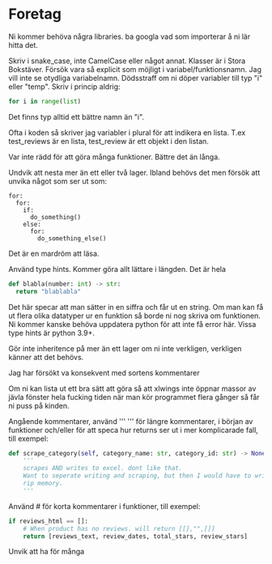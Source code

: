 # Foretag

Ni kommer behöva några libraries. ba googla vad som importerar å ni lär hitta det.

Skriv i snake_case, inte CamelCase eller något annat. Klasser är i Stora Bokstäver. Försök vara så explicit som möjligt i variabel/funktionsnamn. 
Jag vill inte se otydliga variabelnamn. Dödsstraff om ni döper variabler till typ "i" eller "temp". Skriv i princip aldrig:
```py
for i in range(list)
```
Det finns typ alltid ett bättre namn än "i".

Ofta i koden så skriver jag variabler i plural för att indikera en lista. T.ex test_reviews är en lista, test_review är ett objekt i den listan.

Var inte rädd för att göra många funktioner. Bättre det än långa.

Undvik att nesta mer än ett eller två lager. Ibland behövs det men försök att unvika något som ser ut som:
```
for:
  for:
    if:
      do_something()
    else:
      for:
        do_something_else()
````
Det är en mardröm att läsa.

Använd type hints. Kommer göra allt lättare i längden. Det är hela 
```py
def blabla(number: int) -> str: 
  return "blablabla"
```
Det här specar att man sätter in en siffra och får ut en string. 
Om man kan få ut flera olika datatyper ur en funktion så borde ni nog skriva om funktionen.
Ni kommer kanske behöva uppdatera python för att inte få error här. Vissa type hints är python 3.9+.

Gör inte inheritence på mer än ett lager om ni inte verkligen, verkligen känner att det behövs.

Jag har försökt va konsekvent med sortens kommentarer

Om ni kan lista ut ett bra sätt att göra så att xlwings inte öppnar massor av jävla fönster hela fucking tiden när man kör programmet flera gånger så får ni puss på kinden.

Angående kommentarer, använd ''' ''' för längre kommentarer, i början av funktioner och/eller för att speca hur returns ser ut i mer komplicarade fall, till exempel:
```py
def scrape_category(self, category_name: str, category_id: str) -> None:
    '''
    scrapes AND writes to excel. dont like that.
    Want to seperate writing and scraping, but then I would have to write a whole category at a time.
    rip memory.
    '''
```
Använd # för korta kommentarer i funktioner, till exempel:
```py
if reviews_html == []:
    # When product has no reviews. will return [[],"",[]]
    return [reviews_text, review_dates, total_stars, review_stars]
```
Unvik att ha för många

